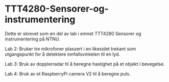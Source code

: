 # TTT4280-Sensorer-og-instrumentering

Dette er skrevet som en del av lab i emnet TTT4280 Sensorer og instrumentering på NTNU. 

Lab 2: Bruker tre mikrofoner plassert i en likesidet trekant som utgangspunkt for å detektere innfallsvinkelen til en lyd. 

Lab 3: Bruk av dopplerradar til å beregne hastighet på et objekt i bevegelse.

Lab 4: Bruk av et RaspberryPi camera V2 til å beregne puls.
